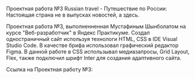 Проектная работа №3 Russian travel - Путешествие по России: Настоящая страна не в выпусках новостей, а здесь.

Проектная работа №3, выполненненная Мустафиным Шынболатом на курсе "Веб-разработчик" в Яндекс Практикуме.
Создал одностраничный сайт используя технологи HTML, CSS в IDE Visual Studio Code. В качестве брифа использовал 
графический редактор Figma. В данной работе в CSS использывал медиазапросы, Grid Layout, Flex, также подключил 
шрифт Inter для создания адаптивного сайта.

Ссылка на Проектная работу №3:

